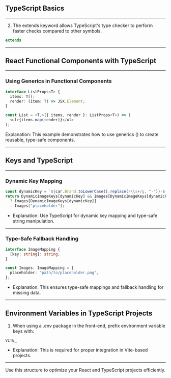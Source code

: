 ## TypeScript Basics  
---

2. The extends keyword allows TypeScript's type checker to perform faster checks compared to other symbols.

```typescript
extends
```

---

## React Functional Components with TypeScript  
---

### Using Generics in Functional Components

```typescript
interface ListProps<T> {
  items: T[];
  render: (item: T) => JSX.Element;
}

const List = <T,>({ items, render }: ListProps<T>) => (
  <ul>{items.map(render)}</ul>
);
```

Explanation: This example demonstrates how to use generics (<T>) to create reusable, type-safe components.

---

## Keys and TypeScript  
---

### Dynamic Key Mapping

```typescript
const dynamicKey = `${car.Brand.toLowerCase().replace(/\\s+/g, "-")}-${car.Model.toLowerCase().replace(/\\s+/g, "-")}`;
return DynamicImageKeys[dynamicKey] && Images[DynamicImageKeys[dynamicKey]]
  ? Images[DynamicImageKeys[dynamicKey]]
  : Images["placeholder"];
```

- Explanation: Use TypeScript for dynamic key mapping and type-safe string manipulation.

---

### Type-Safe Fallback Handling

```typescript
interface ImageMapping {
  [key: string]: string;
}

const Images: ImageMapping = {
  placeholder: "path/to/placeholder.png",
};
```

- Explanation: This ensures type-safe mappings and fallback handling for missing data.

---

## Environment Variables in TypeScript Projects

1. When using a .env package in the front-end, prefix environment variable keys with:

```dotenv
VITE_
```
- Explanation: This is required for proper integration in Vite-based projects.

---

Use this structure to optimize your React and TypeScript projects efficiently.
